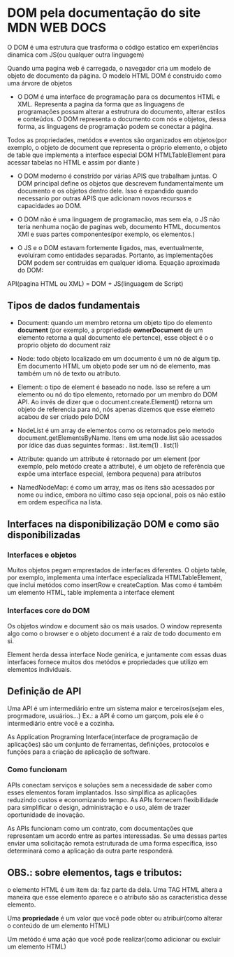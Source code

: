 # DOM pela documentação do site MDN WEB DOCS

O DOM é uma estrutura que trasforma o código estatico em experiências dinamica com JS(ou qualquer outra linguagem)

Quando uma pagina web é carregada, o navegador cria um modelo de objeto de documento da página.
O modelo HTML DOM é construido como uma árvore de objetos

- O DOM é uma interface de programação para os documentos HTML e XML. Representa a pagina da forma que as linguagens de programações possam alterar a estrutrura do documento, alterar estilos e conteúdos.
O DOM representa o documento com nós e objetos, dessa forma, as linguagens de programação podem se conectar a página.

Todos as propriedades, metódos e eventos são organizados em objetos(por exemplo, o objeto de document que representa o próprio elemento, o objeto de table que implementa a interface especial DOM HTMLTableElement para acessar tabelas no HTML e assim por diante )

- O DOM moderno é constrído por várias APIS que trabalham juntas. O DOM principal define os objetos que descrevem fundamentalmente um documento e os objetos dentro dele. Isso é expandido quando necessario por outras APIS que adicionam novos recursos e capacidades ao DOM.

- O DOM não é uma linguagem de programacão, mas sem ela, o JS não teria nenhuma noção de paginas web, documento HTML, documentos XMl e suas partes componentes(por exemplo, os elementos.)

- O JS e o DOM estavam fortemente ligados, mas, eventualmente, evoluiram como entidades separadas. Portanto, as implementações DOM podem ser contruidas em qualquer idioma. Equação aproximada do DOM:

API(pagina HTML ou XML) = DOM + JS(linguagem de Script)

## Tipos de dados fundamentais

- Document: quando um membro retorna um objeto tipo do elemento **document** (por exemplo, a propriedade **ownerDocument** de um elemento retorna a qual documento ele pertence), esse object é o o proprio objeto do document raiz

- Node: todo objeto localizado em um documento é um nó de algum tip. Em documento HTML um objeto pode ser um nó de elemento, mas também um nó de texto ou atributo. 

- Element: o tipo de element é baseado no node. Isso se refere a um elemento ou nó do tipo elemento, retornado por um membro do DOM API. Ao invés de dizer que o document.create.Element() retorna um objeto de referencia para nó, nós apenas dizemos que esse elemeto acabou de ser criado pelo DOM 

- NodeList é um array de elementos como os retornados pelo metodo document.getElementsByName. Itens em uma node.list são acessados por ídice das duas seguintes formas: 
. list.item(1)
. list(1) 

- Attribute: quando um attribute é retornado por um element (por exemplo, pelo metódo create a attribute), é um objeto de referência que expõe uma interface especial, (embora pequena) para atributos

- NamedNodeMap: é como um array, mas os itens são acessados por nome ou índice, embora no último caso seja opcional, pois os não estão em ordem específica na lista. 

## Interfaces na disponibilização DOM e como são disponibilizadas

### Interfaces e objetos
Muitos objetos pegam emprestados de interfaces diferentes. O objeto table, por exemplo, implementa uma interface especializada HTMLTableElement, que inclui metódos como insertRow e createCaption. Mas como é também um elemento HTML, table implementa a interface element

### Interfaces core do DOM
Os objetos window e document são os mais usados. O window representa algo como o browser e o objeto document é a raiz de todo documento em si. 
  
Element herda dessa interface Node genírica, e juntamente com essas duas interfaces fornece muitos dos metódos e propriedades que utilizo em elementos individuais. 

## Definição de API

Uma API é um intermediário entre um sistema maior e terceiros(sejam eles, progrmadore, usuários...) 
Ex.: a API é como um garçom, pois ele é o intermediário entre você e a cozinha.

As Application Programing Interface(interface de programação de aplicações) são um conjunto de ferramentas, definições, protocolos e funções para a criação de aplicação de software.


### Como funcionam
APIs conectam serviços e soluções sem a necessidade de saber  como esses elementos foram implantados. Isso simplifica as aplicações reduzindo custos e economizando tempo. As APIs fornecem flexibilidade para simplificar o design, administração e o uso, além de trazer oportunidade de inovação. 

As APIs funcionam como um contrato, com documentações que representam um acordo entre as partes interessadas. Se uma dessas partes enviar uma solicitação remota estruturada de uma forma específica, isso determinará como a aplicação da outra parte responderá. 


## OBS.: sobre elementos, tags e tributos: 
o elemento HTML é um item da: faz parte da dela. Uma TAG HTML altera a maneira que esse elemento aparece e o atributo são as característica desse elemento.


Uma **propriedade** é um valor que você pode obter ou atribuir(como alterar o conteúdo de um elemento HTML)

Um metódo é uma ação que você pode realizar(como adicionar ou excluir um elemento HTML)
